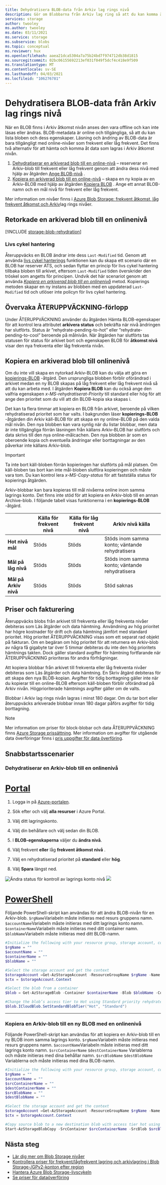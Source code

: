 ```yaml
---
title: Dehydratisera BLOB-data från Arkiv lag rings nivå
description: Gör om Blobbarna från Arkiv lag ring så att du kan komma åt BLOB-data. Kopiera en arkiverad blob till en onlinenivå.
services: storage
author: twooley
ms.author: twooley
ms.date: 03/11/2021
ms.service: storage
ms.subservice: blobs
ms.topic: conceptual
ms.reviewer: hux
ms.openlocfilehash: aaea21dca5304a7a75b24bd7f974712db38d1815
ms.sourcegitcommit: 02bc06155692213ef031f049f5dcf4c418e9f509
ms.translationtype: MT
ms.contentlocale: sv-SE
ms.lasthandoff: 04/03/2021
ms.locfileid: "106276781"
---
```

# <a name="rehydrate-blob-data-from-the-archive-tier"></a>Dehydratisera BLOB-data från Arkiv lag rings nivå

När en BLOB finns i Arkiv åtkomst nivån anses den vara offline och kan inte läsas eller ändras. BLOB-metadata är online och tillgängliga, så att du kan lista bloben och dess egenskaper. Läsning och ändring av BLOB-data är bara tillgängligt med online-nivåer som frekvent eller låg frekvent. Det finns två alternativ för att hämta och komma åt data som lagras i Arkiv åtkomst nivån.

1. [Dehydratiserar en arkiverad blob till en online-nivå](#rehydrate-an-archived-blob-to-an-online-tier) – reserverar en Arkiv-blob till frekvent eller låg frekvent genom att ändra dess nivå med hjälp av åtgärden [Ange BLOB-nivå](/rest/api/storageservices/set-blob-tier) .
2. [Kopiera en arkiverad blob till en online-nivå](#copy-an-archived-blob-to-an-online-tier) – skapa en ny kopia av en Arkiv-BLOB med hjälp av åtgärden [Kopiera BLOB](/rest/api/storageservices/copy-blob) . Ange ett annat BLOB-namn och en mål nivå för frekvent eller låg frekvent.

 Mer information om nivåer finns i [Azure Blob Storage: frekvent åtkomst, låg frekvent åtkomst och Arkiv](storage-blob-storage-tiers.md)lag rings nivåer.

## <a name="rehydrate-an-archived-blob-to-an-online-tier"></a>Retorkade en arkiverad blob till en onlinenivå

[!INCLUDE [storage-blob-rehydration](../../../includes/storage-blob-rehydrate-include.md)]

### <a name="lifecycle-management"></a>Livs cykel hantering

Återuppväcks en BLOB ändrar inte dess `Last-Modified` tid. Genom att använda [livs cykel hanterings](storage-lifecycle-management-concepts.md) funktionen kan du skapa ett scenario där en BLOB har reserver ATS, och sedan flyttar en princip för livs cykel hantering tillbaka bloben till arkivet, eftersom `Last-Modified` tiden överskrider den tröskel som angetts för principen. Undvik det här scenariot genom att använda *[Kopiera en arkiverad blob till en onlinenivå](#copy-an-archived-blob-to-an-online-tier)* metod. Kopierings metoden skapar en ny instans av blobben med en uppdaterad `Last-Modified` tid och utlöser inte policyn för livs cykel hantering.

## <a name="monitor-rehydration-progress"></a>Övervaka ÅTERUPPVÄCKNING-förlopp

Under ÅTERUPPVÄCKNING använder du åtgärden Hämta BLOB-egenskaper för att kontrol lera attributet **arkivera status** och bekräfta när nivå ändringen har slutförts. Status är ”rehydrate-pending-to-hot” eller ”rehydrate-pending-to-cool” beroende på målnivån. När åtgärden har slutförts tas statusen för status för arkivet bort och egenskapen BLOB för **åtkomst nivå** visar den nya frekventa eller låg frekventa nivån.

## <a name="copy-an-archived-blob-to-an-online-tier"></a>Kopiera en arkiverad blob till onlinenivå

Om du inte vill skapa en nytorkad Arkiv-BLOB kan du välja att göra en [kopierings-BLOB](/rest/api/storageservices/copy-blob) -åtgärd. Den ursprungliga blobben förblir oförändrad i arkivet medan en ny BLOB skapas på låg frekvent eller låg frekvent nivå så att du kan arbeta med. I åtgärden **Kopiera BLOB** kan du också ange den valfria egenskapen *x-MS-rehydratiserat-Priority* till standard eller hög för att ange den prioritet som du vill att din BLOB-kopia ska skapas i.

Det kan ta flera timmar att kopiera en BLOB från arkivet, beroende på vilken rehydratiserad prioritet som har valts. I bakgrunden läser **kopierings-BLOB** -åtgärden din Arkiv käll-BLOB för att skapa en ny online-BLOB på den valda mål nivån. Den nya blobben kan vara synlig när du listar blobbar, men data är inte tillgängliga förrän läsningen från källans Arkiv-BLOB har slutförts och data skrivs till den nya online-målcachen. Den nya blobben är som en oberoende kopia och eventuella ändringar eller borttagningar av den påverkar inte källans Arkiv-blob.

> [!IMPORTANT]
> Ta inte bort käll-bloben förrän kopieringen har slutförts på mål platsen. Om käll-bloben tas bort kan inte mål-bloben slutföra kopieringen och måste vara tom. Du kan kontrol lera *x-MS-Copy-status* för att fastställa status för kopierings åtgärden.

Arkiv-blobbar kan bara kopieras till mål nivåerna online inom samma lagrings konto. Det finns inte stöd för att kopiera en Arkiv-blob till en annan Archive-blob. I följande tabell visas funktionerna i en **kopierings-BLOB** -åtgärd.

|                                           | **Källa för frekvent nivå**   | **Källa för låg frekvent nivå** | **Arkiv nivå källa**    |
| ----------------------------------------- | --------------------- | -------------------- | ------------------- |
| **Hot nivå mål**                  | Stöds             | Stöds            | Stöds inom samma konto; väntande rehydratisera               |
| **Mål på låg nivå**                 | Stöds             | Stöds            | Stöds inom samma konto; väntande rehydratisera               |
| **Mål på Arkiv nivå**              | Stöds             | Stöds            | Stöd saknas         |

## <a name="pricing-and-billing"></a>Priser och fakturering

Återuppväcks blobs från arkivet till frekventa eller låg frekventa nivåer debiteras som Läs åtgärder och data hämtning. Användning av hög prioritet har högre kostnader för drift och data hämtning jämfört med standard prioritet. Hög prioritet ÅTERUPPVÄCKNING visas som ett separat rad objekt på fakturan. Om en begäran om hög prioritet för att returnera en Arkiv-blob av några få gigabyte tar över 5 timmar debiteras du inte den hög prioritets hämtnings takten. Dock gäller standard avgifter för hämtning fortfarande när ÅTERUPPVÄCKNING prioriteras för andra förfrågningar.

Att kopiera blobbar från arkivet till frekventa eller låg frekventa nivåer debiteras som Läs åtgärder och data hämtning. En Skriv åtgärd debiteras för att skapa den nya BLOB-kopian. Avgifter för tidig borttagning gäller inte när du kopierar till en online-BLOB eftersom käll-bloben förblir oförändrad på Arkiv nivån. Högprioriterade hämtnings avgifter gäller om de valts.

Blobbar i Arkiv lag rings nivån lagras i minst 180 dagar. Om du tar bort eller återuppväcks arkiverade blobbar innan 180 dagar påförs avgifter för tidig borttagning.

> [!NOTE]
> Mer information om priser för block-blobar och data ÅTERUPPVÄCKNING finns [Azure Storage prissättning](https://azure.microsoft.com/pricing/details/storage/blobs/). Mer information om avgifter för utgående data överföringar finns i [pris uppgifter för data överföring](https://azure.microsoft.com/pricing/details/data-transfers/).

## <a name="quickstart-scenarios"></a>Snabbstartsscenarier

### <a name="rehydrate-an-archive-blob-to-an-online-tier"></a>Dehydratiserar en Arkiv-blob till en onlinenivå
# <a name="portal"></a>[Portal](#tab/azure-portal)
1. Logga in på [Azure-portalen](https://portal.azure.com).

1. Sök efter och välj **alla resurser** i Azure Portal.

1. Välj ditt lagringskonto.

1. Välj din behållare och välj sedan din BLOB.

1. I **BLOB-egenskaperna** väljer du **ändra nivå**.

1. Välj frekvent **eller** låg **frekvent åtkomst nivå** . 

1. Välj en rehydratiserad prioritet på **standard** eller **hög**.

1. Välj **Spara** längst ned.

![Ändra ](media/storage-tiers/blob-access-tier.png)
 status för kontroll av lagrings konto nivå ![](media/storage-tiers/rehydrate-status.png)

# <a name="powershell"></a>[PowerShell](#tab/azure-powershell)
Följande PowerShell-skript kan användas för att ändra BLOB-nivån för en Arkiv-blob. `$rgName`Variabeln måste initieras med resurs gruppens namn. `$accountName`Variabeln måste initieras med ditt lagrings konto namn. `$containerName`Variabeln måste initieras med ditt container namn. `$blobName`Variabeln måste initieras med ditt BLOB-namn. 
```powershell
#Initialize the following with your resource group, storage account, container, and blob names
$rgName = ""
$accountName = ""
$containerName = ""
$blobName = ""

#Select the storage account and get the context
$storageAccount =Get-AzStorageAccount -ResourceGroupName $rgName -Name $accountName
$ctx = $storageAccount.Context

#Select the blob from a container
$blob = Get-AzStorageBlob -Container $containerName -Blob $blobName -Context $ctx

#Change the blob’s access tier to Hot using Standard priority rehydrate
$blob.ICloudBlob.SetStandardBlobTier("Hot", "Standard")
```
---

### <a name="copy-an-archive-blob-to-a-new-blob-with-an-online-tier"></a>Kopiera en Arkiv-blob till en ny BLOB med en onlinenivå
Följande PowerShell-skript kan användas för att kopiera en Arkiv-blob till en ny BLOB inom samma lagrings konto. `$rgName`Variabeln måste initieras med resurs gruppens namn. `$accountName`Variabeln måste initieras med ditt lagrings konto namn. `$srcContainerName` `$destContainerName` Variablerna och måste initieras med dina behållar namn. `$srcBlobName` `$destBlobName` Variablerna och måste initieras med dina BLOB-namn. 
```powershell
#Initialize the following with your resource group, storage account, container, and blob names
$rgName = ""
$accountName = ""
$srcContainerName = ""
$destContainerName = ""
$srcBlobName = ""
$destBlobName = ""

#Select the storage account and get the context
$storageAccount =Get-AzStorageAccount -ResourceGroupName $rgName -Name $accountName
$ctx = $storageAccount.Context

#Copy source blob to a new destination blob with access tier hot using standard rehydrate priority
Start-AzStorageBlobCopy -SrcContainer $srcContainerName -SrcBlob $srcBlobName -DestContainer $destContainerName -DestBlob $destBlobName -StandardBlobTier Hot -RehydratePriority Standard -Context $ctx
```

## <a name="next-steps"></a>Nästa steg

* [Lär dig mer om Blob Storage nivåer](storage-blob-storage-tiers.md)
* [Kontrollera priser för frekvent/lågfrekvent lagring och arkivlagring i Blob Storage-/GPv2-konton efter region](https://azure.microsoft.com/pricing/details/storage/)
* [Hantera Azure Blob Storage-livscykeln](storage-lifecycle-management-concepts.md)
* [Se priser för dataöverföring](https://azure.microsoft.com/pricing/details/data-transfers/)